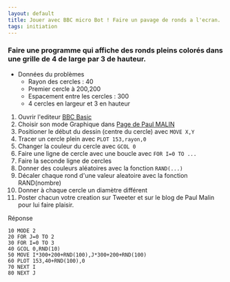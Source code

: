 ```yaml
---
layout: default
title: Jouer avec BBC micro Bot ! Faire un pavage de ronds a l'ecran.
tags: initiation
---
```

### Faire une programme qui affiche des ronds pleins colorés dans une grille de 4 de large par 3 de hauteur.

* Données du problèmes
    * Rayon des cercles : 40
    * Premier cercle à 200,200
    * Espacement entre les cercles : 300
    * 4 cercles en largeur et 3 en hauteur
1. Ouvrir l'editeur [BBC Basic](https://bbcmic.ro/)
2. Choisir son mode Graphique dans [Page de Paul MALIN](https://translate.google.com/translate?sl=en&tl=fr&u=https://blog.mousefingers.com/post/bbc/bbc_bbcmicrobot/)
3. Positioner le début du dessin (centre du cercle) avec ```MOVE X,Y``` 
4. Tracer un cercle plein avec ```PLOT 153,rayon,0```
5. Changer la couleur du cercle avec ```GCOL 0```
6. Faire une ligne de cercle avec une boucle avec ```FOR I=0 TO ...```
7. Faire la seconde ligne de cercles
8. Donner des couleurs aléatoires avec la fonction ```RAND(...)```
9. Décaler chaque rond d'une valeur aleatoire avec la fonction RAND(nombre)
10. Donner à chaque cercle un diamètre différent
11. Poster chacun votre creation sur Tweeter et sur le blog de Paul Malin pour lui faire plaisir.

Réponse
```basic
10 MODE 2
20 FOR J=0 TO 2
30 FOR I=0 TO 3
40 GCOL 0,RND(10)
50 MOVE I*300+200+RND(100),J*300+200+RND(100)
60 PLOT 153,40+RND(100),0
70 NEXT I
80 NEXT J
```
